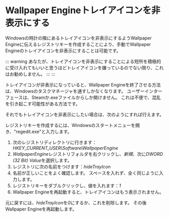 # Wallpaper Engineトレイアイコンを非表示にする

Windowsの時計の隣にあるトレイアイコンを非表示にするようWallpaper Engineに伝えるレジストリキーを作成することにより、手動でWallpaper Engineのトレイアイコンを非表示にすることは可能です。

::: warning
あなたが、トレイアイコンを非表示にすることによる短所を積極的に受け入れてもいいと思うほどトレイアイコンを嫌っているのでない限り、これはお勧めしません。
:::
:::

トレイアイコンが非表示になっていると、Wallpaper Engineを終了させる方法は、Windowsのタスクマネージャを通すしかなくなります。 ユーザーインターフェースは、Steamか.exeファイルからしか開けません。 これは不便で、混乱を引き起こす可能性がある方法です。

それでもトレイアイコンを非表示にしたい場合は、次のようにすれば行えます。

レジストリキーを作成するには、Windowsのスタートメニューを開き、"regedit.exe"と入力します。

1. 次のレジストリディレクトリに行きます： *HKEY_CURRENT_USER\Software\WallpaperEngine*
2. *WallpaperEngine*レジストリフォルダを右クリックし、*新規*、次に*DWORD (32 Bit) Value*を選択します。
3. レジストリに次の名前をつけます：*hideTrayIcon*
4. 名前が正しいことをよく確認します。 スペースを入れず、全く同じように入力します。
5. レジストリキーをダブルクリックし、値を入れます：*1*
6. Wallpaper Engineを再起動すると、トレイアイコンはもう表示されません。

元に戻すには、*hideTrayIcon*を*0*にするか、これを削除します。 その後Wallpaper Engineを再起動します。 